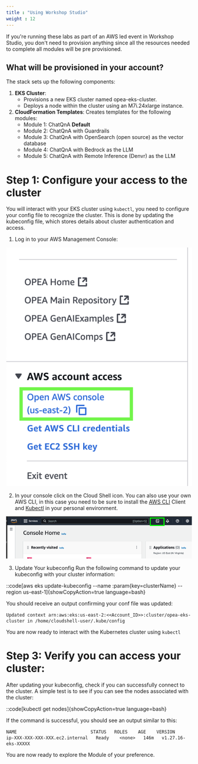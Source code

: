 ```yaml
---
title : "Using Workshop Studio"
weight : 12
---
```

If you're  running these labs as part of an AWS led event in Workshop Studio, you don't need to provision anything since all the resources needed to complete all modules will be pre provisioned.

## What will be provisioned in your account?
The stack sets up the following components:

1. **EKS Cluster**:
    -   Provisions a new EKS cluster named opea-eks-cluster.
    -   Deploys a node within the cluster using an M7i.24xlarge instance.
2. **CloudFormation Templates**:
Creates templates for the following modules:
    -   Module 1: ChatQnA **Default**
    -   Module 2: ChatQnA with Guardrails
    -   Module 3: ChatQnA with OpenSearch (open source) as the vector database
    -   Module 4: ChatQnA with Bedrock as the LLM
    -   Module 5: ChatQnA with Remote Inference (Denvr) as the LLM

# Step 1: Configure your access to the cluster

You will interact with your EKS cluster using `kubectl`, you need to configure your config file to recognize the cluster. This is done by updating the kubeconfig file, which stores details about cluster authentication and access.

1.  Log in to your AWS Management Console:

![Console](/static/images/console.png)
 
2. In your console click on the Cloud Shell icon. You can also use your own AWS CLI, in this case you need to be sure to install the [AWS CLI](https://docs.aws.amazon.com/cli/latest/userguide/getting-started-install.html) Client and [Kubectl](https://kubernetes.io/docs/tasks/tools/) in your personal environment. 

![Cloud Shell](/static/images/cloudshell.png)

3. Update Your kubeconfig
Run the following command to update your kubeconfig with your cluster information:


::code[aws eks update-kubeconfig --name :param{key=clusterName} --region us-east-1]{showCopyAction=true language=bash}

You should receive an output confirming your conf file was updated:

```
Updated context arn:aws:eks:us-east-2:<<Account_ID>>:cluster/opea-eks-cluster in /home/cloudshell-user/.kube/config
```

You are now ready to interact with the Kubernetes cluster using `kubectl`

# Step 3: Verify you can access your cluster:
After updating your kubeconfig, check if you can successfully connect to the cluster. A simple test is to see if you can see the nodes associated with the cluster:


::code[kubectl get nodes]{showCopyAction=true language=bash}


If the command is successful, you should see an output similar to this:

```
NAME                            STATUS   ROLES    AGE    VERSION
ip-XXX-XXX-XXX-XXX.ec2.internal   Ready    <none>   146m   v1.27.16-eks-XXXXX
``` 

You are now ready to explore the Module of your preference.